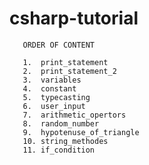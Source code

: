 # csharp-tutorial

       
       
       ORDER OF CONTENT
       
       1.  print_statement
       2.  print_statement_2
       3.  variables
       4.  constant
       5.  typecasting
       6.  user_input
       7.  arithmetic_opertors
       8.  random_number
       9.  hypotenuse_of_triangle
       10. string_methodes
       11. if_condition
       
       
